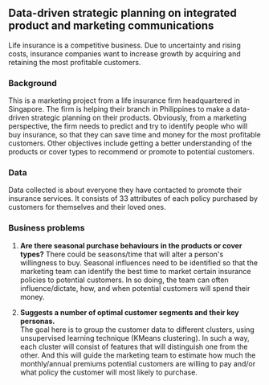 ## Data-driven strategic planning on integrated product and marketing communications
Life insurance is a competitive business. Due to uncertainty and rising costs, insurance companies want to increase growth by acquiring and retaining the most profitable customers. 

### Background
This is a marketing project from a life insurance firm headquartered in Singapore. The firm is helping their branch in Philippines to make a data-driven strategic planning on their products. Obviously, from a marketing perspective, the firm needs to predict and try to identify people who will buy insurance, so that they can save time and money for the most profitable customers. Other objectives include getting a better understanding of the products or cover types to recommend or promote to potential customers. 

### Data
Data collected is about everyone they have contacted to promote their insurance services. It consists of 33 attributes of each policy purchased by customers for themselves and their loved ones. 

### Business problems
1. **Are there seasonal purchase behaviours in the products or cover types?** There could be seasons/time that will alter a person's willingness to buy. Seasonal influences need to be identified so that the marketing team can identify the best time to market certain insurance policies to potential customers. In so doing, the team can often influence/dictate, how, and when potential customers will spend their money.  

2. **Suggests a number of optimal customer segments and their key personas.**
<br> The goal here is to group the customer data to different clusters, using unsupervised learning technique (KMeans clustering). In such a way, each cluster will consist of features that will distinguish one from the other. And this will guide the marketing team to estimate how much the monthly/annual premiums potential customers are willing to pay and/or what policy the customer will most likely to purchase.  

